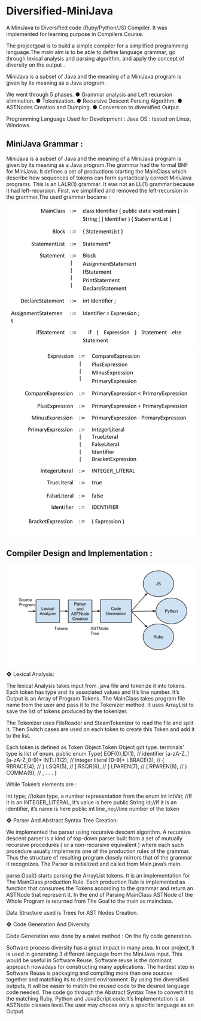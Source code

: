 Diversified-MiniJava
====================

A MiniJava to Diversified code (Ruby/Python/JS) Compiler. It was implemented for learning purpose in Compilers Course.

The projectgoal is to build a simple compiler for a simplified programming language.The main aim is to be able to define language grammar, go through lexical analysis and parsing algorithm, and apply the concept of diversity on the output .

MiniJava is a subset of Java and the meaning of a MiniJava program is given by its meaning as a Java program.

We went through 5 phases.
  ● Grammar analysis and Left recursion elimination.
  ● Tokenization.
  ● Recursive Descent Parsing Algorithm.
  ● ASTNodes Creation and Dumping.
  ● Conversion to diversified Output.
  
Programming Language Used for Development : Java
OS : tested on Linux, Windows.
  
  
MiniJava Grammar :
-------------------


MiniJava is a subset of Java and the meaning of a MiniJava program is given by its meaning as a Java program.The grammar had the formal BNF for MiniJava. It defines a set of productions starting the MainClass which describe how sequences of tokens can form syntactically correct MiniJava programs. This is an LALR(1) grammar. It was not an LL(1) grammar because it had left-recursion. First, we simplified and removed the left-recursion in the grammar.The used grammar became :

![ScreenShot](https://github.com/NuhaKhaled/Diversified-MiniJava/blob/master/images/Grammer1.png)
![ScreenShot](https://raw.githubusercontent.com/NuhaKhaled/Diversified-MiniJava/master/images/Grammer%202.png)

Compiler Design and Implementation :
--------------------------------------

![ScreenShot](https://raw.githubusercontent.com/NuhaKhaled/Diversified-MiniJava/master/images/ProgramFlow.png)

❖ Lexical Analysis:

  The lexical Analysis takes input from .java file and tokenize it into tokens. Each token has type and its associated values and It’s line number. It’s Output is an Array of Program Tokens. The MainClass takes program file name from the user and pass it to the Tokenizer method. It uses ArrayList to save the list of tokens produced by the tokenizer.
  
  The Tokenizer uses FileReader and SteamTokenizer to read the file and split it. Then Switch cases are used on each token to create this Token and add it to the list.
  
  
  Each token is defined as Token Object.Token Object got type. terminals’ type is
  list of enum.
  public enum Type{
  EOF(0),ID(1), // identifier [a-zA-Z_][a-zA-Z_0-9]*
  INTLIT(2), // integer literal [0-9]+
  LBRACE(3), // {
  RBRACE(4), // }
  LSQR(5), // [
  RSQR(6), // ]
  LPAREN(7), // (
  RPAREN(8), // )
  COMMA(9), // ,
  .
  .
  .
  }
  
  While Token’s elements are :
  
  int type; //token type, a number representation from the enum
  int intVal; //If it is an INTEGER_LITERAL, it’s value is here
  public String id;//If it is an identifier, it’s name is here
  public int line_no;//line number of the token

❖ Parser And Abstract Syntax Tree Creation:

  We implemented the parser using recursive descent algorithm. A recursive descent parser is a kind of top-down parser built from a set of mutually recursive procedures ( or a non-recursive equivalent ) where each such procedure usually implements one of the production rules of the grammar. Thus the structure of resulting program closely mirrors that of the grammar it recognizes. The Parser is initialized and called from Main.java’s main.
  
  
  parse.Goal() starts parsing the ArrayList tokens. It is an implementation for The MainClass production Rule. Each production Rule is implemented as function that consumes the Tokens according to the grammar and return an ASTNode that represent it. In the end of Parsing MainClass ASTNode of the Whole Program is returned from The Goal to the main as mainclass.
  
  Data Structure used is Trees for AST Nodes Creation.

❖ Code Generation And Diversity

  Code Generation was done by a naive method : On the fly code generation. 
  
  Software process diversity has a great impact in many area. In our project, it is used in generating 3 different language from the MiniJava input. This would be useful in Software Reuse. Software reuse is the dominant approach nowadays for constructing many applications. The hardest step in Software Reuse is packaging and compiling more than one sources together and matching its to desired environment. By using the diversified outputs, It will be easier to match the reused code to the desired language code needed. The code go through the Abstract Syntax Tree to convert it to the matching Ruby, Python and JavaScript code.It’s Implementation is at ASTNode classes level.The user may choose only a specific language as an Output.
